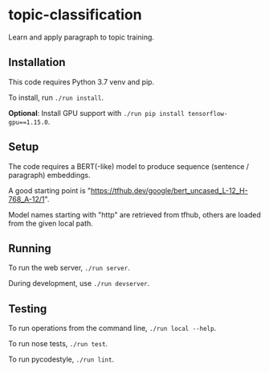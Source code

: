 # topic-classification

Learn and apply paragraph to topic training.

## Installation

This code requires Python 3.7 venv and pip.

To install, run `./run install`.

**Optional**: Install GPU support with `./run pip install tensorflow-gpu==1.15.0`.

## Setup

The code requires a BERT(-like) model to produce sequence (sentence / paragraph) embeddings.

A good starting point is "https://tfhub.dev/google/bert_uncased_L-12_H-768_A-12/1".

Model names starting with "http" are retrieved from tfhub, others are loaded from the given local path.

## Running

To run the web server, `./run server`.

During development, use `./run devserver`.

## Testing

To run operations from the command line, `./run local --help`.

To run nose tests, `./run test`.

To run pycodestyle, `./run lint`.
